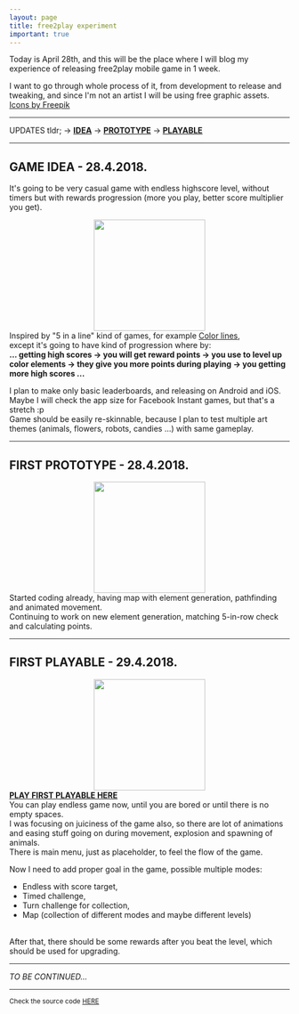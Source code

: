 ```yaml
---
layout: page
title: free2play experiment
important: true
---
```


<style>
hr { background-color: #333;}
.important { font-weight: bold; }
</style>

Today is April 28th, and this will be the place where I will blog my experience of releasing free2play mobile game in 1 week.
<br />

I want to go through whole process of it, from development to release and tweaking, and since I'm not an artist I will be using free graphic assets.<br />
<a href='https://www.freepik.com/free-vector/flat-animal-heads-set_715458.htm'>Icons by Freepik</a>
<br />

<hr />
UPDATES tldr;
-> <a class="important" href="#idea">IDEA</a>
-> <a class="important" href="#prototype">PROTOTYPE</a>
-> <a class="important" href="#playable">PLAYABLE</a>
<hr />
<h2 id="idea">GAME IDEA - 28.4.2018.</h2>

It's going to be very casual game with endless highscore level, without timers but with rewards progression (more you play, better score multiplier you get).
<br />

<img style="margin: auto; display: block;" src="{{ site.baseurl }}/img/f2p/color-lines.png" width="200px" />
Inspired by "5 in a line" kind of games, for example <a href='http://vsg.quasihome.com/lines/index.html' target='\_blank'>Color lines</a>,<br />
except it's going to have kind of progression where by: <br /> <b>... getting high scores -> you will get reward points -> you use to level up color elements -> they give you more points during playing -> you getting more high scores ...</b>

I plan to make only basic leaderboards, and releasing on Android and iOS. Maybe I will check the app size for Facebook Instant games, but that's a stretch :p<br />
Game should be easily re-skinnable, because I plan to test multiple art themes (animals, flowers, robots, candies ...) with same gameplay.

<hr />
<h2 id="prototype">FIRST PROTOTYPE - 28.4.2018.</h2>

<img style="margin: auto; display: block;" src="{{ site.baseurl }}/img/f2p/day1.gif" width="200px" />
Started coding already, having map with element generation, pathfinding and animated movement.<br />
Continuing to work on new element generation, matching 5-in-row check and calculating points.


<hr />
<h2 id="playable">FIRST PLAYABLE - 29.4.2018.</h2>

<a class="important" href="{{ site.baseurl }}/farm_lines/build_1/" target="_blank_">
<img style="margin: auto; display: block;" src="{{ site.baseurl }}/img/f2p/day2.gif" width="200px" />
PLAY FIRST PLAYABLE HERE</a><br />
You can play endless game now, until you are bored or until there is no empty spaces.<br />I was focusing on juiciness of the game also, so there are lot of animations and easing stuff going on during movement, explosion and spawning of animals.<br />
There is main menu, just as placeholder, to feel the flow of the game.<br />

Now I need to add proper goal in the game, possible multiple modes:<br />
- Endless with score target,<br />
- Timed challenge,<br />
- Turn challenge for collection,<br />
- Map (collection of different modes and maybe different levels)<br />
<br />
After that, there should be some rewards after you beat the level, which should be used for upgrading.

<hr />
<i>TO BE CONTINUED...</i>
<hr />

<small>
  Check the source code <a href="https://github.com/SavaMinic/f2p_experiment" target="_blank_">HERE</a>
</small>
